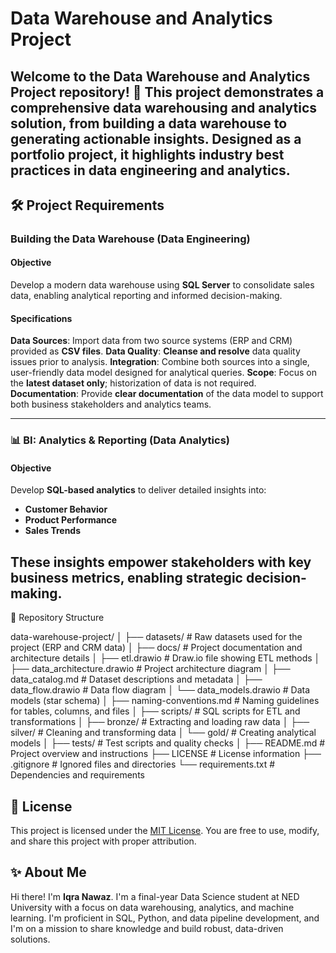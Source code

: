 
# Data Warehouse and Analytics Project
Welcome to the **Data Warehouse and Analytics Project** repository! 🚀
This project demonstrates a comprehensive data warehousing and analytics solution, from building a data warehouse to generating actionable insights. Designed as a portfolio project, it highlights industry best practices in data engineering and analytics.
---
## 🛠️ Project Requirements

### Building the Data Warehouse (Data Engineering)

#### Objective
Develop a modern data warehouse using **SQL Server** to consolidate sales data, enabling analytical reporting and informed decision-making.

#### Specifications
**Data Sources**: Import data from two source systems (ERP and CRM) provided as **CSV files**.
**Data Quality**: **Cleanse and resolve** data quality issues prior to analysis.
**Integration**: Combine both sources into a single, user-friendly data model designed for analytical queries.
**Scope**: Focus on the **latest dataset only**; historization of data is not required.
**Documentation**: Provide **clear documentation** of the data model to support both business stakeholders and analytics teams.

---

### 📊 BI: Analytics & Reporting (Data Analytics)

#### Objective
Develop **SQL-based analytics** to deliver detailed insights into:
* **Customer Behavior**
* **Product Performance**
* **Sales Trends**

These insights empower stakeholders with key business metrics, enabling strategic decision-making.
---
📁 Repository Structure

data-warehouse-project/
│
├── datasets/                   # Raw datasets used for the project (ERP and CRM data)
│
├── docs/                       # Project documentation and architecture details
│   ├── etl.drawio              # Draw.io file showing ETL methods
│   ├── data_architecture.drawio # Project architecture diagram
│   ├── data_catalog.md         # Dataset descriptions and metadata
│   ├── data_flow.drawio        # Data flow diagram
│   └── data_models.drawio      # Data models (star schema)
│
├── naming-conventions.md       # Naming guidelines for tables, columns, and files
│
├── scripts/                    # SQL scripts for ETL and transformations
│   ├── bronze/                 # Extracting and loading raw data
│   ├── silver/                 # Cleaning and transforming data
│   └── gold/                   # Creating analytical models
│
├── tests/                      # Test scripts and quality checks
│
├── README.md                   # Project overview and instructions
├── LICENSE                     # License information
├── .gitignore                  # Ignored files and directories
└── requirements.txt            # Dependencies and requirements

## 📄 License

This project is licensed under the [MIT License](LICENSE). You are free to use, modify, and share this project with proper attribution.

## ✨ About Me

Hi there! I'm **Iqra Nawaz**. I'm a final-year Data Science student at NED University with a focus on data warehousing, analytics, and machine learning. I'm proficient in SQL, Python, and data pipeline development, and I'm on a mission to share knowledge and build robust, data-driven solutions.
